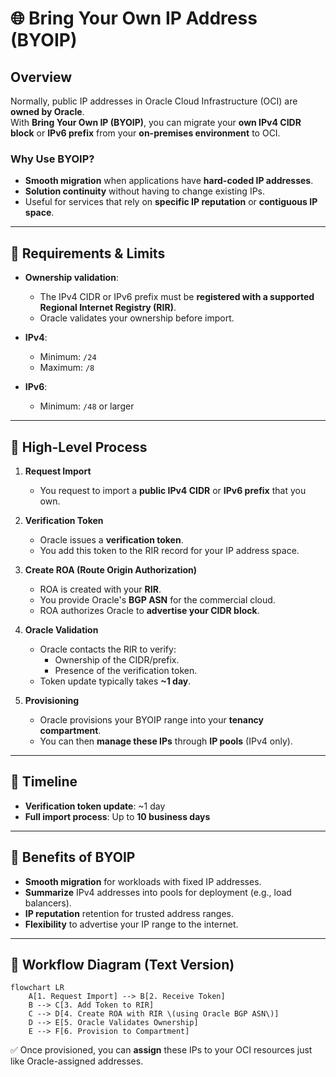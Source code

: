 # 🌐 Bring Your Own IP Address (BYOIP)

## Overview
Normally, public IP addresses in Oracle Cloud Infrastructure (OCI) are **owned by Oracle**.  
With **Bring Your Own IP (BYOIP)**, you can migrate your **own IPv4 CIDR block** or **IPv6 prefix** from your **on-premises environment** to OCI.

### Why Use BYOIP?
- **Smooth migration** when applications have **hard-coded IP addresses**.
- **Solution continuity** without having to change existing IPs.
- Useful for services that rely on **specific IP reputation** or **contiguous IP space**.

---

## 📏 Requirements & Limits

- **Ownership validation**:  
  - The IPv4 CIDR or IPv6 prefix must be **registered with a supported Regional Internet Registry (RIR)**.
  - Oracle validates your ownership before import.
  
- **IPv4**:
  - Minimum: `/24`
  - Maximum: `/8`
  
- **IPv6**:
  - Minimum: `/48` or larger

---

## 🔹 High-Level Process

1. **Request Import**
   - You request to import a **public IPv4 CIDR** or **IPv6 prefix** that you own.

2. **Verification Token**
   - Oracle issues a **verification token**.
   - You add this token to the RIR record for your IP address space.

3. **Create ROA (Route Origin Authorization)**
   - ROA is created with your **RIR**.
   - You provide Oracle's **BGP ASN** for the commercial cloud.
   - ROA authorizes Oracle to **advertise your CIDR block**.

4. **Oracle Validation**
   - Oracle contacts the RIR to verify:
     - Ownership of the CIDR/prefix.
     - Presence of the verification token.
   - Token update typically takes **~1 day**.

5. **Provisioning**
   - Oracle provisions your BYOIP range into your **tenancy compartment**.
   - You can then **manage these IPs** through **IP pools** (IPv4 only).

---

## 📅 Timeline
- **Verification token update**: ~1 day
- **Full import process**: Up to **10 business days**

---

## 📌 Benefits of BYOIP
- **Smooth migration** for workloads with fixed IP addresses.
- **Summarize** IPv4 addresses into pools for deployment (e.g., load balancers).
- **IP reputation** retention for trusted address ranges.
- **Flexibility** to advertise your IP range to the internet.

---

## 🔄 Workflow Diagram (Text Version)

```mermaid
flowchart LR
    A[1. Request Import] --> B[2. Receive Token]
    B --> C[3. Add Token to RIR]
    C --> D[4. Create ROA with RIR \(using Oracle BGP ASN\)]
    D --> E[5. Oracle Validates Ownership]
    E --> F[6. Provision to Compartment]
```

✅ Once provisioned, you can **assign** these IPs to your OCI resources just like Oracle-assigned addresses.
